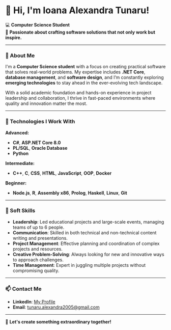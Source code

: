 # 👋 Hi, I'm Ioana Alexandra Tunaru!  
💻 **Computer Science Student**  
🚀 **Passionate about crafting software solutions that not only work but inspire.**  

---

### 🌱 About Me  
I'm a **Computer Science student** with a focus on creating practical software that solves real-world problems. My expertise includes **.NET Core**, **database management**, and **software design**, and I’m constantly exploring **emerging technologies** to stay ahead in the ever-evolving tech landscape.

With a solid academic foundation and hands-on experience in project leadership and collaboration, I thrive in fast-paced environments where quality and innovation matter the most.

---

### 🔧 Technologies I Work With  
**Advanced:**  
- **C#**, **ASP.NET Core 8.0**  
- **PL/SQL**, **Oracle Database**  
- **Python**

**Intermediate:**  
- **C++**, **C**, **CSS**, **HTML**, **JavaScript**, **OOP**, **Docker**

**Beginner:**  
- **Node.js**, **R**, **Assembly x86**, **Prolog**, **Haskell**, **Linux**, **Git**

---

### 🎯 Soft Skills  
- **Leadership**: Led educational projects and large-scale events, managing teams of up to 6 people.  
- **Communication**: Skilled in both technical and non-technical content writing and presentations.  
- **Project Management**: Effective planning and coordination of complex projects and resources.  
- **Creative Problem-Solving**: Always looking for new and innovative ways to approach challenges.  
- **Time Management**: Expert in juggling multiple projects without compromising quality.

---

### 📫 Contact Me  
- **LinkedIn**: [My Profile](https://www.linkedin.com/in/ioana-alexandra-tunaru/)  
- **Email**: [tunaru.alexandra2005@gmail.com](mailto:tunaru.alexandra2005@gmail.com)  

---

🔧 **Let's create something extraordinary together!**
